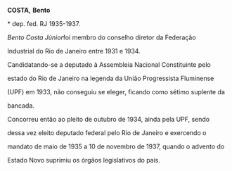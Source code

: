 **COSTA,** **Bento**



\* dep. fed. RJ 1935-1937.



*Bento Costa Júnior*foi membro do conselho diretor da Federação

Industrial do Rio de Janeiro entre 1931 e 1934.



Candidatando-se a deputado à Assembleia Nacional Constituinte pelo

estado do Rio de Janeiro na legenda da União Progressista Fluminense

(UPF) em 1933, não conseguiu se eleger, ficando como sétimo suplente da

bancada.



Concorreu então ao pleito de outubro de 1934, ainda pela UPF, sendo

dessa vez eleito deputado federal pelo Rio de Janeiro e exercendo o

mandato de maio de 1935 a 10 de novembro de 1937, quando o advento do

Estado Novo suprimiu os órgãos legislativos do país.



